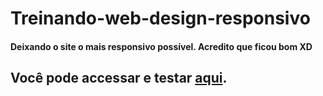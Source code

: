 # Treinando-web-design-responsivo
#### Deixando o site o mais responsivo possível. Acredito que ficou bom XD

## Você pode accessar e testar [aqui](https://guilherme-coder.github.io/Treinando-web-design-responsivo/).
